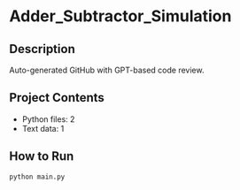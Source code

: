 # Adder_Subtractor_Simulation

## Description
Auto-generated GitHub with GPT-based code review.

## Project Contents
- Python files: 2
- Text data: 1

## How to Run
```
python main.py
```